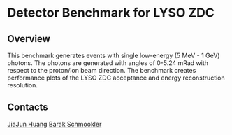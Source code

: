Detector Benchmark for LYSO ZDC
===============================

## Overview
This benchmark generates events with single low-energy (5 MeV - 1 GeV) photons. The photons are generated with angles of 0-5.24 mRad with respect to the proton/ion beam direction. The benchmark creates performance plots of the LYSO ZDC acceptance and energy reconstruction resolution.

## Contacts
[JiaJun Huang](jhuan328@ucr.edu)
[Barak Schmookler](baraks@ucr.edu)


